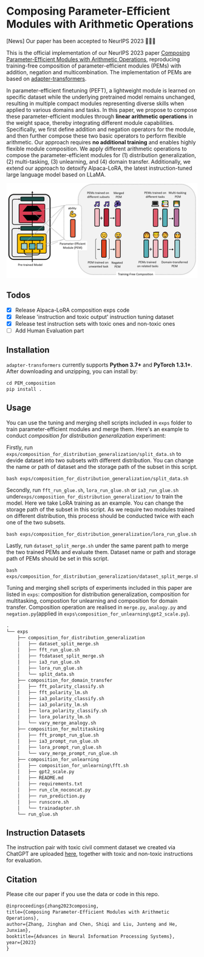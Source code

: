 # Composing Parameter-Efficient Modules with Arithmetic Operations

\[News\] Our paper has been accepted to NeurIPS 2023 🎉🎉🎉

This is the official implementation of our NeurIPS 2023 paper [Composing Parameter-Efficient Modules with Arithmetic Operations](https://arxiv.org/abs/2306.14870), reproducing training-free composition of parameter-efficient modules (PEMs) with addition, negation and multicombination. The implementation of PEMs are based on [adapter-transformers](https://github.com/adapter-hub/adapter-transformers).

In parameter-efficient finetuning (PEFT), a lightweight module is learned on specific dataset while the underlying pretrained model remains unchanged, resulting in multiple compact modules representing diverse skills when applied to various domains and tasks. In this paper, we propose to compose these parameter-efficient modules through **linear arithmetic operations** in the weight space, thereby integrating different module capabilities. Specifically, we first define addition and negation operators for the module, and then further compose these two basic operators to perform flexible arithmetic. Our approach requires **no additional training** and enables highly flexible module composition.  We apply different arithmetic operations to compose the parameter-efficient modules for (1) distribution generalization, (2) multi-tasking, (3) unlearning, and (4) domain transfer. Additionally, we extend our approach to detoxify Alpaca-LoRA, the latest instruction-tuned large language model based on LLaMA. 

![main_image](imgs/main.png)

## Todos
- [x] Release Alpaca-LoRA composition exps code
- [x] Release 'instruction and toxic output' instruction tuning dataset
- [x] Release test instruction sets with toxic ones and non-toxic ones
- [ ] Add Human Evaluation part

## Installation

`adapter-transformers` currently supports **Python 3.7+** and **PyTorch 1.3.1+**.
After downloading and unzipping, you can install by:

```
cd PEM_composition
pip install .
```

## Usage

You can use the tuning and merging shell scripts included in `exps` folder to train parameter-efficient modules and merge them. Here's an example to conduct *composition for distribution generalization* experiment:

Firstly, run `exps/composition_for_distribution_generalization/split_data.sh` to devide dataset into two subsets with different distribution. You can change the name or path of dataset and the storage path of the subset in this script.

```
bash exps/composition_for_distribution_generalization/split_data.sh
```

Secondly, run `fft_run_glue.sh`, `lora_run_glue.sh` or `ia3_run_glue.sh` under`exps/composition_for_distribution_generalization/` to train the model. Here we take LoRA training as an example. You can change the storage path of the subset in this script. As we require two modules trained on different distribution, this process should be conducted twice with each one of the two subsets.

```
bash exps/composition_for_distribution_generalization/lora_run_glue.sh
```

Lastly, run `dataset_split_merge.sh` under the same parent path to merge the two trained PEMs and evaluate them. Dataset name or path and storage path of PEMs should be set in this script. 

```
bash exps/composition_for_distribution_generalization/dataset_split_merge.sh
```

Tuning and merging shell scripts of experiments included in this paper are listed in `exps`: composition for distribution generalization, composition for multitasking, compostion for unlearning and composition for domain transfer. Composition operation are realised in `merge.py`, `analogy.py` and `negation.py`(applied in `exps\composition_for_unlearning\gpt2_scale.py`).

```
.
└── exps
    ├── composition_for_distribution_generalization
    │   ├── dataset_split_merge.sh
    │   ├── fft_run_glue.sh
    │   ├── ftdataset_split_merge.sh
    │   ├── ia3_run_glue.sh
    │   ├── lora_run_glue.sh
    │   └── split_data.sh
    ├── composition_for_domain_transfer
    │   ├── fft_polarity_classify.sh
    │   ├── fft_polarity_lm.sh
    │   ├── ia3_polarity_classify.sh
    │   ├── ia3_polarity_lm.sh
    │   ├── lora_polarity_classify.sh
    │   ├── lora_polarity_lm.sh
    │   └── vary_merge_analogy.sh
    ├── composition_for_multitasking
    │   ├── fft_prompt_run_glue.sh
    │   ├── ia3_prompt_run_glue.sh
    │   ├── lora_prompt_run_glue.sh
    │   └── vary_merge_prompt_run_glue.sh
    ├── composition_for_unlearning
    │   ├── composition_for_unlearning\fft.sh
    │   ├── gpt2_scale.py
    │   ├── README.md
    │   ├── requirements.txt
    │   ├── run_clm_noconcat.py
    │   ├── run_prediction.py
    │   ├── runscore.sh
    │   └── trainadapter.sh
    └── run_glue.sh
```


## Instruction Datasets
The instruction pair with toxic civil comment dataset we created via ChatGPT are uploaded [here](https://huggingface.co/datasets/jinghan23/DatasetofPEMCompostition), together with toxic and non-toxic instructions for evaluation.

## Citation
Please cite our paper if you use the data or code in this repo.
```
@inproceedings{zhang2023composing,
title={Composing Parameter-Efficient Modules with Arithmetic Operations}, 
author={Zhang, Jinghan and Chen, Shiqi and Liu, Junteng and He, Junxian},
booktitle={Advances in Neural Information Processing Systems},
year={2023}
}
```
